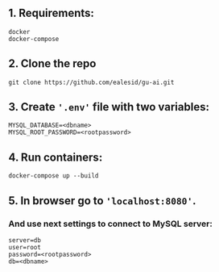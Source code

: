 ## 1. Requirements:
    docker
    docker-compose

## 2. Clone the repo
    git clone https://github.com/ealesid/gu-ai.git

## 3. Create `'.env'` file with two variables:

    MYSQL_DATABASE=<dbname>
    MYSQL_ROOT_PASSWORD=<rootpassword>

## 4. Run containers:

    docker-compose up --build

## 5. In browser go to `'localhost:8080'`.
### And use next settings to connect to MySQL server:

    server=db
    user=root
    password=<rootpassword>
    db=<dbname>
